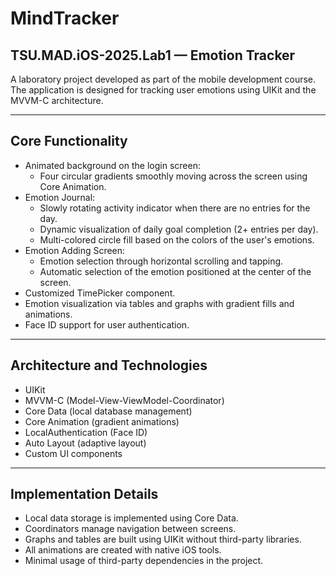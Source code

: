 # MindTracker

## TSU.MAD.iOS-2025.Lab1 — Emotion Tracker

A laboratory project developed as part of the mobile development course. The application is designed for tracking user emotions using UIKit and the MVVM-C architecture.

---

## Core Functionality

- Animated background on the login screen:
  - Four circular gradients smoothly moving across the screen using Core Animation.
- Emotion Journal:
  - Slowly rotating activity indicator when there are no entries for the day.
  - Dynamic visualization of daily goal completion (2+ entries per day).
  - Multi-colored circle fill based on the colors of the user's emotions.
- Emotion Adding Screen:
  - Emotion selection through horizontal scrolling and tapping.
  - Automatic selection of the emotion positioned at the center of the screen.
- Customized TimePicker component.
- Emotion visualization via tables and graphs with gradient fills and animations.
- Face ID support for user authentication.

---

## Architecture and Technologies

- UIKit
- MVVM-C (Model-View-ViewModel-Coordinator)
- Core Data (local database management)
- Core Animation (gradient animations)
- LocalAuthentication (Face ID)
- Auto Layout (adaptive layout)
- Custom UI components

---

## Implementation Details

- Local data storage is implemented using Core Data.
- Coordinators manage navigation between screens.
- Graphs and tables are built using UIKit without third-party libraries.
- All animations are created with native iOS tools.
- Minimal usage of third-party dependencies in the project.
